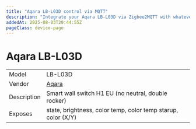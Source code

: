 ```yaml
---
title: "Aqara LB-L03D control via MQTT"
description: "Integrate your Aqara LB-L03D via Zigbee2MQTT with whatever smart home infrastructure you are using without the vendor's bridge or gateway."
addedAt: 2025-08-03T20:44:55Z
pageClass: device-page
---
```


# Aqara LB-L03D

|     |     |
|-----|-----|
| Model | LB-L03D  |
| Vendor  | [Aqara](/supported-devices/#v=Aqara)  |
| Description | Smart wall switch H1 EU (no neutral, double rocker) |
| Exposes | state, brightness, color temp, color temp starup, color (X/Y) |
